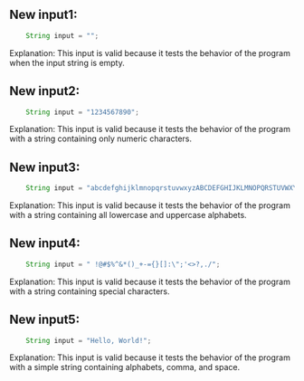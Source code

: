 ## New input1:
```java
    String input = "";
```
Explanation: This input is valid because it tests the behavior of the program when the input string is empty.

## New input2:
```java
    String input = "1234567890";
```
Explanation: This input is valid because it tests the behavior of the program with a string containing only numeric characters.

## New input3:
```java
    String input = "abcdefghijklmnopqrstuvwxyzABCDEFGHIJKLMNOPQRSTUVWXYZ";
```
Explanation: This input is valid because it tests the behavior of the program with a string containing all lowercase and uppercase alphabets.

## New input4:
```java
    String input = " !@#$%^&*()_+-={}[]:\";'<>?,./";
```
Explanation: This input is valid because it tests the behavior of the program with a string containing special characters.

## New input5:
```java
    String input = "Hello, World!";
```
Explanation: This input is valid because it tests the behavior of the program with a simple string containing alphabets, comma, and space.